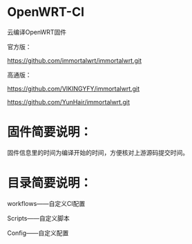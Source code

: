 # OpenWRT-CI

云编译OpenWRT固件

官方版： 

https://github.com/immortalwrt/immortalwrt.git

高通版： 

https://github.com/VIKINGYFY/immortalwrt.git

https://github.com/YunHair/immortalwrt.git


# 固件简要说明：

固件信息里的时间为编译开始的时间，方便核对上游源码提交时间。


# 目录简要说明：

workflows——自定义CI配置

Scripts——自定义脚本

Config——自定义配置

